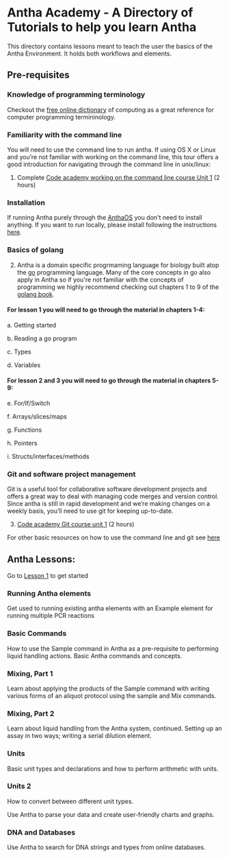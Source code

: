 # Antha Academy - A Directory of Tutorials to help you learn Antha

This directory contains lessons meant to teach the user the basics of the Antha Environment. 
It holds both workflows and elements.

## Pre-requisites


### Knowledge of programming terminology
Checkout the [free online dictionary](https://foldoc.org/) of computing as a great reference for computer programming termininology.

### Familiarity with the command line
You will need to use the command line to run antha.
If using OS X or Linux and you’re not familiar with working on the command line, this tour offers a good introduction for navigating through the command line in unix/linux:

1. Complete [Code academy working on the command line course Unit 1](https://www.codecademy.com/learn/learn-the-command-line) (2 hours) 

### Installation
If running Antha purely through the [AnthaOS](https://synthace.com/) you don't need to install anything. If you want to run locally, please install following the instructions [here](../README.md).


### Basics of golang
2. Antha is a domain specific progrmaming language for biology built atop the [go](golang.org) programming language. Many of the core concepts in go also apply in Antha so if you're not familiar with the concepts of programming we highly recommend checking out chapters 1 to 9 of the [golang book](https://www.golang-book.com/books/intro/1).

#### For lesson 1 you will need to go through the material in chapters 1-4:

a. Getting started  

b. Reading a go program 

c. Types 

d. Variables 


#### For lesson 2 and 3 you will need to go through the material in chapters 5-9:

e. For/If/Switch 

f. Arrays/slices/maps 

g. Functions 

h. Pointers

i. Structs/interfaces/methods 



### Git and software project management
Git is a useful tool for collaborative software development projects and offers a great way to deal with managing code merges and version control.
Since antha is still in rapid development and we’re making changes on a weekly basis, you’ll need to use git for keeping up-to-date.

3. [Code academy Git course unit 1](https://www.codecademy.com/learn/learn-git) (2 hours)

For other basic resources on how to use the command line and git see [here](https://synthace.github.io/antha-lang-archive/docs/academy/basics.html)

## Antha Lessons:
Go to [Lesson 1](Lesson1_Commands/README.md) to  get started

### Running Antha elements
Get used to running existing antha elements with an Example element for running multiple PCR reactions

###  Basic Commands
How to use the Sample command in Antha as a pre-requisite to performing liquid 
handling actions. Basic Antha commands and concepts.

### Mixing, Part 1
Learn about applying the products of the Sample command with writing various 
forms of an aliquot protocol using the sample and Mix commands. 


### Mixing, Part 2
Learn about liquid handling from the Antha system, continued. 
Setting up an assay in two ways; writing a serial dilution element.

### Units
Basic unit types and declarations and how to perform arithmetic with units.


### Units 2
How to convert between different unit types.


Use Antha to parse your data and create user-friendly charts and graphs.

### DNA and Databases

Use Antha to search for DNA strings and types from online databases.
